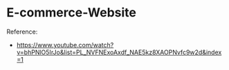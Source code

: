 # E-commerce-Website

Reference:
  - https://www.youtube.com/watch?v=bhPNlO5IrJo&list=PL_NVFNExoAxdf_NAE5kz8XAOPNvfc9w2d&index=1
